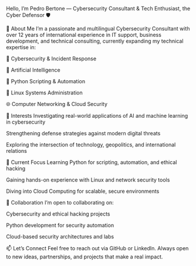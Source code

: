 Hello, I’m Pedro Bertone — Cybersecurity Consultant & Tech Enthusiast, the Cyber Defensor 🛡️

👤 About Me
I’m a passionate and multilingual Cybersecurity Consultant with over 12 years of international experience in IT support, business development, and technical consulting, currently expanding my technical expertise in:

🔐 Cybersecurity & Incident Response

🧠 Artificial Intelligence

🧮 Python Scripting & Automation

🐧 Linux Systems Administration

🌐 Computer Networking & Cloud Security

🎯 Interests
Investigating real-world applications of AI and machine learning in cybersecurity

Strengthening defense strategies against modern digital threats

Exploring the intersection of technology, geopolitics, and international relations

🚀 Current Focus
Learning Python for scripting, automation, and ethical hacking

Gaining hands-on experience with Linux and network security tools

Diving into Cloud Computing for scalable, secure environments

🤝 Collaboration
I’m open to collaborating on:

Cybersecurity and ethical hacking projects

Python development for security automation

Cloud-based security architectures and labs

📫 Let’s Connect
Feel free to reach out via GitHub or LinkedIn.
Always open to new ideas, partnerships, and projects that make a real impact.
